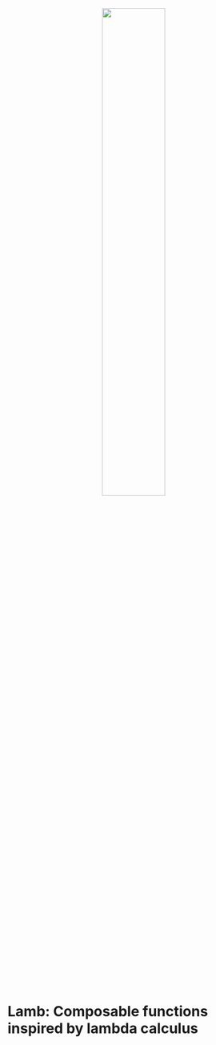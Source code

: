<div align=center>
<img width=50% src='https://external-content.duckduckgo.com/iu/?u=https%3A%2F%2F2.bp.blogspot.com%2F-MPdXQeVq9Gg%2FV09grhzFJjI%2FAAAAAAAAcBI%2FiWqkcyZ8ybwngf5rtKJN55hQHbPo9yKJwCLcB%2Fs1600%2Fbig-horn-sheep-illustration-digital.jpg&f=1&nofb=1'></img>
</div>

# Lamb: Composable functions inspired by lambda calculus
